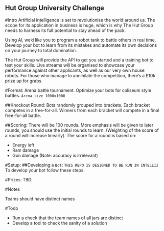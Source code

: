 Hut Group University Challenge
------------------------------
#Intro
Artificial intelligence is set to revolutionise the world around us. The scope for its application in business is huge, which is why The Hut Group needs to harness its full potential to stay ahead of the pack.
 
Using AI, we’d like you to program a robot tank to battle others in real time. Develop your bot to learn from its mistakes and automate its own decisions on your journey to total domination.
 
The Hut Group will provide the API to get you started and a training bot to test your skills. Live streams will be organised to showcase your performance against other applicants, as well as our very own house robots. For those who manage to annihilate the competition, there’s a £10k prize up for grabs.  

#Format:
Arena battle tournament. Optimize your bots for coliseum style battles. `Arena size 1000x1000` 

##Knockout Round:
Bots randomly grouped into brackets. Each bracket competes in a free-for-all. Winners from each bracket will compete in a final free-for-all battle.

##Scoring:
There will be 100 rounds. More emphasis will be given to later rounds, you should use the initial rounds to learn. (Weighting of the score of a round will increase linearly).
The score for a round is based on:
 * Energy left
 * Ram damage
 * Gun damage
(Note: accuracy is irrelevant) 

#Setup:
##Developing a `Bot`:
`THIS REPO IS DESIGNED TO BE RUN IN INTELLIJ` 
To develop your bot follow these steps:

#Prizes:
TBD

#Notes

Teams should have distinct names

#Todo

 * Run a check that the team names of all jars are distinct
 * Develop a tool to check the sanity of a solution
